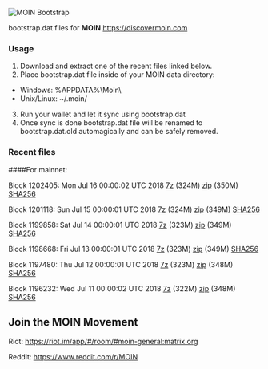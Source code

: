 ![MOIN Bootstrap](https://i.imgur.com/KjM1jMp.jpg)

bootstrap.dat files for **MOIN** https://discovermoin.com

### Usage

1. Download and extract one of the recent files linked below.
2. Place bootstrap.dat file inside of your MOIN data directory:
 - Windows: %APPDATA%\Moin\
 - Unix/Linux: ~/.moin/
3. Run your wallet and let it sync using bootstrap.dat
4. Once sync is done bootstrap.dat file will be renamed to bootstrap.dat.old automagically and can be safely removed.


### Recent files

####For mainnet:

Block 1202405: Mon Jul 16 00:00:02 UTC 2018 [7z](https://transfer.sh/kUof1/bootstrap.dat.20180716.7z) (324M) [zip](https://transfer.sh/fp5ls/bootstrap.dat.20180716.zip) (350M) [SHA256](https://transfer.sh/Ff8nT/sha256.txt)

Block 1201118: Sun Jul 15 00:00:01 UTC 2018 [7z](https://transfer.sh/ptPDz/bootstrap.dat.20180715.7z) (324M) [zip](https://transfer.sh/IGRtn/bootstrap.dat.20180715.zip) (349M) [SHA256](https://transfer.sh/IWwCd/sha256.txt)

Block 1199858: Sat Jul 14 00:00:01 UTC 2018 [7z](https://transfer.sh/bJXr3/bootstrap.dat.20180714.7z) (323M) [zip](https://transfer.sh/S4ZUd/bootstrap.dat.20180714.zip) (349M) [SHA256](https://transfer.sh/hIesC/sha256.txt)

Block 1198668: Fri Jul 13 00:00:01 UTC 2018 [7z](https://transfer.sh/Odeco/bootstrap.dat.20180713.7z) (323M) [zip](https://transfer.sh/zz0BJ/bootstrap.dat.20180713.zip) (349M) [SHA256](https://transfer.sh/jODc2/sha256.txt)

Block 1197480: Thu Jul 12 00:00:01 UTC 2018 [7z](https://transfer.sh/5smrh/bootstrap.dat.20180712.7z) (323M) [zip](https://transfer.sh/14Fkbq/bootstrap.dat.20180712.zip) (348M) [SHA256](https://transfer.sh/yhjUk/sha256.txt)

Block 1196232: Wed Jul 11 00:00:02 UTC 2018 [7z](https://transfer.sh/PwySE/bootstrap.dat.20180711.7z) (322M) [zip](https://transfer.sh/15hnbt/bootstrap.dat.20180711.zip) (348M) [SHA256](https://transfer.sh/nvZSI/sha256.txt)

## Join the MOIN Movement

Riot: https://riot.im/app/#/room/#moin-general:matrix.org

Reddit: https://www.reddit.com/r/MOIN
